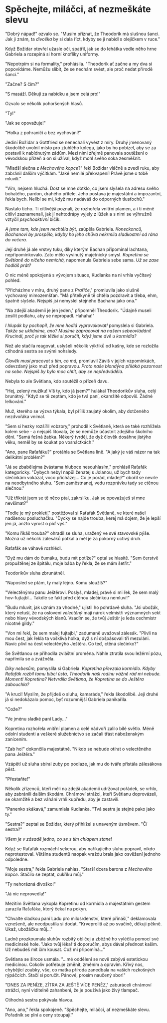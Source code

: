 
# Spěchejte, miláčci, ať nezmeškáte slevu

"Dobrý nápad!" ozvalo se. "Musím přiznat, že Theodorik má slušnou šanci. Jak ji znám, ta *divoška* by si dala říct, kdyby se jí nabídl s olejíčkem v ruce."

Když Božidar otevřel užasle oči, spatřil, jak se do lehátka vedle něho hrne Gabriela a rozepíná si horní knoflíky uniformy.

"Nepotrpím si na formality," prohlásila. "Theodorik ať začne a my dva si popovídáme. Nemůžu slíbit, že se nechám svést, ale proč nedat přírodě šanci."

"Začne? S čím?"

"S masáží. Děkuji za nabídku a jsem celá pro!"

Ozvalo se několik pohoršených hlasů.

"Ty!"

"Jak se opovažuje!"

"Holka z pohraničí a bez vychování!"

Jediní Božidar a Gottfried se nenechali vyvést z míry. Druhý jmenovaný škodolibě uvolnil místo pro ztuhlého kolegu, jako by ho pobízel, aby se za postavil k nabídnutým zádům. Mezi nimi zřejmě panovala soutěžení o vévodskou přízeň a on si užíval, když mohl svého soka zesměšnit.

"Mladší slečna z *Mechového kopce*?" řekl Božidar vláčně a zvedl ruku, aby zabránil dalším výčitkám. "Jaké nemilé překvapení! Právě jsme o tobě mluvili."

"Vím, nejsem hluchá. Dost se mne dotklo, co jsem slyšela na adresu svého bohatého, pardon, drahého přítele. Jeho postava je majestátní a impozantní, řekla bych. Nelíbí se mi, když mu nadáváš do odporných tlusťochů."

Nastalo ticho. Ti citlivější poznali, že rozhořela vnitřní plamen, a i ti méně citliví zaznamenali, jak jí nehtodrápy vyjely z lůžek a s nimi se výhružně vztyčil *psychoaktivní* bičík.

*A jsme tam, kde jsem nechtěla být,* zaúpěla Gabriela. *Koneckonců, Bachanovi by prospělo, kdyby ho jeho chůva nekrmila sladkostmi od rána do večera.*

Její druhé já ale vrstvy tuku, díky kterým Bachan připomínal lachtana, nepřipomínkovalo. Zato mělo vyvinutý majetnický smysl. *Kopretina se Světlaně do ničeho nemíchá,* napomenula Gabriela sebe sama. *Už se zase hodláš prát?*

O nic méně spokojená s vývojem situace, Kudlanka na ni vrhla vyčítavý pohled.

"Přicházíme v míru, druhý pane z *Praříče*," promluvila jako slušně vychovaný mimozemšťan. "Má přítelkyně tě chtěla pozdravit a třeba, ehm, špatně slyšela. Nejspíš jsi nemyslel stejného Bachana jako ona."

"Na zdejší akademii je jen jeden," připomněl Theodorik. "Údajně museli zesílit podlahu, aby se nepropadl. Hahaha!"

*I hlupák by pochopil, že mne hodlá vyprovokovat!* pomyslela si Gabriela. *Takže se uklidníme, ano? Musíme zapracovat na našem sebeovládání! Krucinál, proč je tak těžké si poručit, když jsme dvě u kormidla?*

Než ale stačila reagovat, uslyšeli několik výkřiků od kašny, kde se rozložila ctihodná sestra se svými nohsledy.

*Člověk musí pracovat s tím, co má,* promluvil Záviš v jejích vzpomínkách, odevzdaný jako muž před popravou. *Proto naše blondýna přiláká pozornost na sebe. Nejspíš by bylo moc chtít, aby se nepředváděla.*

Nebyla to ale Světlana, kdo soutěžil o přízeň davu.

"Hej, zelený mužíku! Víš ty, kdo já jsem?" hulákal Theodorikův sluha, celý brunátný. "Když se tě zeptám, kdo je tvá paní, okamžitě odpovíš. Žádné lelkování."

Muž, kterého se výzva týkala, byl příliš zaujatý okolím, aby dotčeného nezdvořáka vnímal.

"Sem si hezky rozšířil vobzory," prohodil k Světlaně, která se také  rozhlížela kolem sebe - a nejspíš litovala, že se nemůže účastnit zdejšího školního dění. "Samá fešná žabka. Někerý tvrděj, že dyž člověk dosáhne jistýho věku, neměl by se koukat po vosnáctkách."

"Ano, pane Raťafáku?" protáhla se Světlana líně. "A jaký je váš názor na tak delikátní problém?"

"Já se zbabělejma žvástama hluboce nesouhlasím," prohlásil Raťafák kategoricky. "Dybych nebyl napůl ženatej s Jolanou, už bych tady slečinkám vokázal, voco přicházej... Co je porád, mladej?" obořil se nevrle na neodbytného sluhu. "Sem zaměstnanej, vedu rozprávku tady se ctěnou slečnou."

"Už třikrát jsem se tě něco ptal, zakrslíku. Jak se opovažuješ si mne nevšímat?"

"Todle je mý prokletí," postěžoval si Raťafák Světlaně, ve které našel nadšenou posluchačku. "Dycky se najde trouba, kerej má dojem, že je lepší jen já, anžto vyrost o píď výš."

"Komu říkáš trouba?" ohradil se sluha, uražený ve své stavovské pýše. Možná už několik zálesáků potkal a měl je za pokorný uctivý druh.

Raťafák se váhavě rozhlédl.

"Dyž mu dám do čumáku, budu mít potíže?" optal se hlasitě. "Sem čerstvě propuštěnej ze špitálu, moje bába by řekla, že se mám šetřit."

Teodorikův sluha zbrunátněl.

"Naposled se ptám, ty malý lejno. Komu sloužíš?"

"Velectěnýmu panu Ještěrovi. Poslyš, mladej, právě si mi řek, že sem malý hov-fujtajbl... Takdle se fakt před ctěnou slečinkou nemluví!"

"Budu mluvit, jak uznám za vhodné," ujistil ho pohrdavě sluha. "Jsi ubožák, který netuší, že na oslovení *velectěný* mají nárok velmistři významných sekt nebo hlavy vévodských klanů. Vsadím se, že tvůj Ještěr je leda cechmistr nicotné gildy."

"Von mi řekl, že sem malej fujtajbl," zadumaně uvažoval zálesák. "Plivli na mou čest, jak řekla ta vošklivá holka, dyž s ní došpásovali tři mezuláni. Navíc plivl na čest velectěnýho Ještěra. Co teď, ctěná slečinko?"

Se Světlanou se přihodila zvláštní proměna. Náhle ztratila svou ležérní pózu, napřímila se a zvážněla.

*Díky nebesům,* pomyslila si Gabriela. *Kopretina převzala kormidlo. Kdyby Raťafák rozbil tomu blbci ústa, Theodorik naši rodinu vážně rád mi nebude. Moment! Kopretina? Netvrdila Světlana, že Kopretina se do Ještěra zabouchla?*

"A kruci! Myslím, že přijdeš o sluhu, kamaráde," řekla škodolibě. Její druhé já si nedokázalo pomoc, byť rozumnější Gabriela panikařila.

"Cože?"

"Ve jménu sladké paní Lady..."

Kopretina rozhořela vnitřní plamen a celé nádvoří zalilo bílé světlo. Méně odolní studenti a veškeré služebnictvo se začali třást náboženským zanícením.

"Zab ho!" dokončila majestátně. "Nikdo se nebude otírat o velectěného pana Ještěra."

Vzápětí už sluha sbíral zuby po podlaze, jak mu do tváře přistála zálesákova pěst.

"Přestaňte!"

Několik zřízenců, kteří měli na zdejší akademii udržovat pořádek, se vrhlo, aby zabránili dalším škodám. Chrámoví strážci, kteří Světlanu doprovázeli, se okamžitě a bez váhání vrhli kupředu, aby je zastavili.

"Panenko skákavá," zamumlala Kudlanka. "Tvá sestra je stejné pako jako ty."

"Sestra?" zeptal se Božidar, který přihlížel s unaveným úsměvem. "Čí sestra?"

*Všem je v zásadě jedno, co se s tím chlapem stane!*

Když se Raťafák rozmáchl sekerou, aby naříkajícího sluhu popravil, nikdo neprotestoval. Většina studentů naopak vraždu brala jako osvěžení jednoho odpoledne.

"Moje sestra," řekla Gabriela nahlas. "Starší dcera barona z *Mechového kopce*. Stačilo se zeptat, cukříku můj."

"Ty nehorázná divoško!"

"Já nic neprovedla!"

Mezitím Světlana vykopla Kopretinu od kormidla a majestátním gestem zarazila Raťafáka, který čekal na pokyn.

"Chvalte sladkou paní Ladu pro milosrdenství, které přináší," deklamovala vznešeně, ale neodpustila si dodat. "Krveprolití až po svačině, děkuji pěkně. Ukaž, ubožáčku můj..."

Ladně prozkoumala sluhův rozbitý obličej a zběžně ho vyléčila pomocí své medicínské hole. "Jako tvůj lékař ti doporučím, abys dával přednost kaším. Už nebudeš mít čím kousat. Což mi připomíná..."

Světlana se široce usmála. "...mé oddělení se nově zabývá estetickou medicínou. Cokoliv potřebuje změnit, změním a opravím. Křivý nos, chybějící zoubky, vše, co matka příroda zanedbala na vašich rozkošných rýpáčcích. Stačí si poručit. Pánové, prosím naučený sbor!"

"DNES ZA PENÍZE, ZÍTRA ZA JEŠTĚ VÍCE PENĚZ," zaburáceli chrámoví strážci, nyní viditelně zahanbeni, že je používá jako živý tlampač.

Ctihodná sestra pokývala hlavou.

"Ano, ano," řekla spokojeně. "Spěchejte, miláčci, ať nezmeškáte slevu. Pořadník se plní a ceny stoupají."
